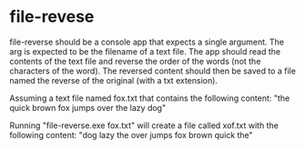 file-revese
===========

file-reverse should be a console app that expects a single argument. The arg is expected to be the filename of a text file. The app should read the contents of the text file and reverse the order of the words (not the characters of the word). The reversed content should then be saved to a file named the reverse of the original (with a txt extension).

Assuming a text file named fox.txt that contains the following content:
"the quick brown fox jumps over the lazy dog"

Running "file-reverse.exe fox.txt" will create a file called xof.txt with the following content:
"dog lazy the over jumps fox brown quick the"